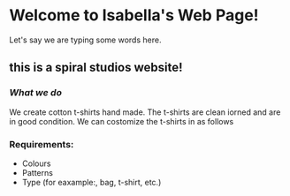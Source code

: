 # Welcome to Isabella's Web Page!

Let's say we are typing some words here.

## this is a spiral studios website!

### _What we do_
We create cotton t-shirts hand made. The t-shirts 
are clean iorned and are in good condition. We can
costomize the t-shirts in as follows

### Requirements:
- Colours
- Patterns
- Type (for eaxample:, bag, t-shirt, etc.)

